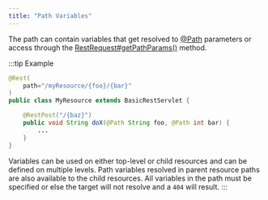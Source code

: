 ```yaml
---
title: "Path Variables"
---
```


The path can contain variables that get resolved to [@Path]({{API_DOCS}}/org/apache/juneau/http/annotation/Path.html) parameters or access through the [RestRequest#getPathParams()]({{API_DOCS}}/org/apache/juneau/rest/RestRequest.html#getPathParams()) method.

:::tip Example
```java
@Rest(
    path="/myResource/{foo}/{bar}"
)
public class MyResource extends BasicRestServlet {

    @RestPost("/{baz}")
    public void String doX(@Path String foo, @Path int bar) {
        ...
    }
}
```

Variables can be used on either top-level or child resources and can be defined on multiple levels.
Path variables resolved in parent resource paths are also available to the child resources.
All variables in the path must be specified or else the target will not resolve and a `404` will result.
:::